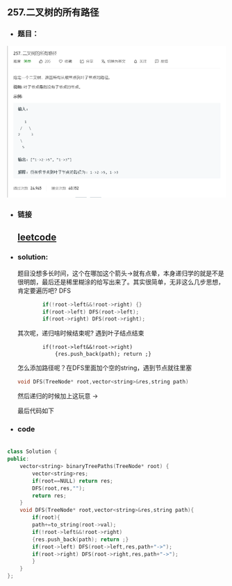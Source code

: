 ##   257.二叉树的所有路径

- ### 题目：
![add image](https://github.com/hexing2333/Leetcode-cpp/raw/master/img/257.二叉树的所有路径.png)
- ### 链接

  ## [leetcode](https://leetcode-cn.com/problems/binary-tree-paths/)

- ###  solution:

  题目没想多长时间，这个在哪加这个箭头->就有点晕，本身递归学的就是不是很明朗，最后还是稀里糊涂的给写出来了。其实很简单，无非这么几步思想，肯定要遍历吧? DFS

  ```c++
          if(!root->left&&!root->right) {}
          if(root->left) DFS(root->left);
          if(root->right) DFS(root->right);
  ```

  其次呢，递归啥时候结束呢? 遇到叶子结点结束

  ```
          if(!root->left&&!root->right) 
              {res.push_back(path); return ;}
  ```

  怎么添加路径呢？在DFS里面加个空的string，遇到节点就往里塞

  ```c++
  void DFS(TreeNode* root,vector<string>&res,string path)
  ```

  然后递归的时候加上这玩意 ->

  最后代码如下

- ### code

```c++

class Solution {
public:
    vector<string> binaryTreePaths(TreeNode* root) {
        vector<string>res;
        if(root==NULL) return res;
        DFS(root,res,"");
        return res;
    }
    void DFS(TreeNode* root,vector<string>&res,string path){
        if(root){
        path+=to_string(root->val);
        if(!root->left&&!root->right) 
        {res.push_back(path); return ;}
        if(root->left) DFS(root->left,res,path+"->");
        if(root->right) DFS(root->right,res,path+"->");
        }
    }
};
```
